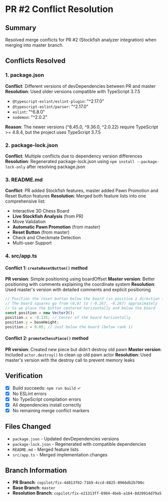 # PR #2 Conflict Resolution

## Summary

Resolved merge conflicts for PR #2 (Stockfish analyzer integration) when merging into master branch.

## Conflicts Resolved

### 1. package.json
**Conflict**: Different versions of devDependencies between PR and master
**Resolution**: Used older versions compatible with TypeScript 3.7.5
- `@typescript-eslint/eslint-plugin`: "^2.17.0"
- `@typescript-eslint/parser`: "^2.17.0"  
- `eslint`: "^6.8.0"
- `nodemon`: "^2.0.2"

**Reason**: The newer versions (^8.45.0, ^9.36.0, ^2.0.22) require TypeScript >= 4.8.4, but the project uses TypeScript 3.7.5

### 2. package-lock.json
**Conflict**: Multiple conflicts due to dependency version differences
**Resolution**: Regenerated package-lock.json using `npm install --package-lock-only` after resolving package.json

### 3. README.md
**Conflict**: PR added Stockfish features, master added Pawn Promotion and Reset Button features
**Resolution**: Merged both feature lists into one comprehensive list:
- Interactive 3D Chess Board
- **Live Stockfish Analysis** (from PR)
- Move Validation
- **Automatic Pawn Promotion** (from master)
- **Reset Button** (from master)
- Check and Checkmate Detection
- Multi-user Support

### 4. src/app.ts

#### Conflict 1: `createResetButton()` method
**PR version**: Simple positioning using boardOffset
**Master version**: Better positioning with comments explaining the coordinate system
**Resolution**: Used master's version with detailed comments and explicit positioning

```typescript
// Position the reset button below the board (in positive z direction from board's origin)
// The board squares go from (0,0) to (-0.267, -0.267) approximately
// So we place the button centered horizontally and below the board
const position = new Vector3();
position.x = -0.135; // Center of the board horizontally
position.y = baseHeight;
position.z = 0.05; // Just below the board (below rank 1)
```

#### Conflict 2: `promoteChessPiece()` method
**PR version**: Created new piece but didn't destroy old pawn
**Master version**: Included `actor.destroy()` to clean up old pawn actor
**Resolution**: Used master's version with the destroy call to prevent memory leaks

## Verification

- [x] Build succeeds: `npm run build` ✓
- [x] No ESLint errors
- [x] No TypeScript compilation errors
- [x] All dependencies install correctly
- [x] No remaining merge conflict markers

## Files Changed

- `package.json` - Updated devDependencies versions
- `package-lock.json` - Regenerated with compatible dependencies
- `README.md` - Merged feature lists
- `src/app.ts` - Merged implementation changes

## Branch Information

- **PR Branch**: `copilot/fix-4d813f02-71b9-4ccd-8825-0966db2b700c`
- **Base Branch**: `master`
- **Resolution Branch**: `copilot/fix-e21313ff-6984-4beb-a164-8d20914d79a5`
